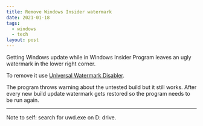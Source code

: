 ```yaml
---
title: Remove Windows Insider watermark
date: 2021-01-18
tags:
  - windows
  - tech
layout: post
---
```


Getting Windows update while in Windows Insider Program leaves an ugly watermark in the lower right corner.

To remove it use [Universal Watermark Disabler](https://winaero.com/download-universal-watermark-disabler/).

The program throws warning about the untested build but it still works.
After every new build update watermark gets restored so the program needs to be run again.

---

Note to self: search for uwd.exe on D: drive.
